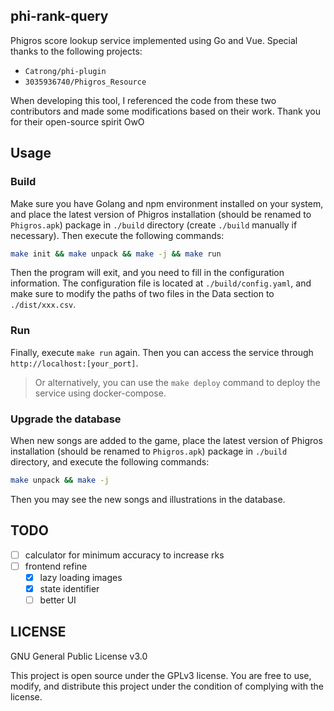 ## phi-rank-query

Phigros score lookup service implemented using Go and Vue. Special thanks to the following projects:

- `Catrong/phi-plugin`
- `3035936740/Phigros_Resource`

When developing this tool, I referenced the code from these two contributors and made some modifications based on their work. Thank you for their open-source spirit OwO

## Usage

### Build

Make sure you have Golang and npm environment installed on your system, and place the latest version of Phigros installation (should be renamed to `Phigros.apk`) package in `./build` directory (create `./build` manually if necessary). Then execute the following commands:

```bash
make init && make unpack && make -j && make run
```

Then the program will exit, and you need to fill in the configuration information. The configuration file is located at `./build/config.yaml`, and make sure to modify the paths of two files in the Data section to `./dist/xxx.csv`.

### Run

Finally, execute `make run` again. Then you can access the service through `http://localhost:[your_port]`.

> Or alternatively, you can use the `make deploy` command to deploy the service using docker-compose.

### Upgrade the database

When new songs are added to the game, place the latest version of Phigros installation (should be renamed to `Phigros.apk`) package in `./build` directory, and execute the following commands:

```bash
make unpack && make -j
```

Then you may see the new songs and illustrations in the database.

## TODO

- [ ] calculator for minimum accuracy to increase rks
- [ ] frontend refine
    - [x] lazy loading images
    - [x] state identifier
    - [ ] better UI

## LICENSE

GNU General Public License v3.0

This project is open source under the GPLv3 license. You are free to use, modify, and distribute this project under the condition of complying with the license.
